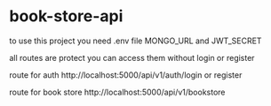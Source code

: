 # book-store-api

to use this project you need .env file 
MONGO_URL and JWT_SECRET 


all routes are protect you can access them without login or register

route for auth
http://localhost:5000/api/v1/auth/login or register

route for book store
http://localhost:5000/api/v1/bookstore
